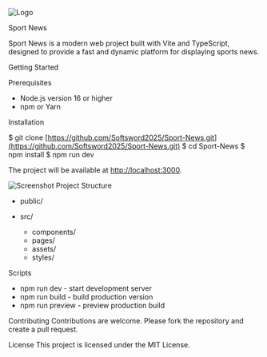 ![Logo](src/assets/logo.png)

Sport News

Sport News is a modern web project built with Vite and TypeScript, designed to provide a fast and dynamic platform for displaying sports news.

Getting Started

Prerequisites

* Node.js version 16 or higher
* npm or Yarn

Installation

$ git clone [https://github.com/Softsword2025/Sport-News.git](https://github.com/Softsword2025/Sport-News.git)
$ cd Sport-News
$ npm install
$ npm run dev

The project will be available at [http://localhost:3000](http://localhost:3000).

![Screenshot](public/news(20%).png)
Project Structure

* public/
* src/

  * components/
  * pages/
  * assets/
  * styles/

Scripts

* npm run dev - start development server
* npm run build - build production version
* npm run preview - preview production build

Contributing
Contributions are welcome. Please fork the repository and create a pull request.

License
This project is licensed under the MIT License.





